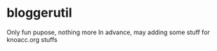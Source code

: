 # bloggerutil
Only fun pupose, nothing more
In advance, may adding some stuff for knoacc.org stuffs
